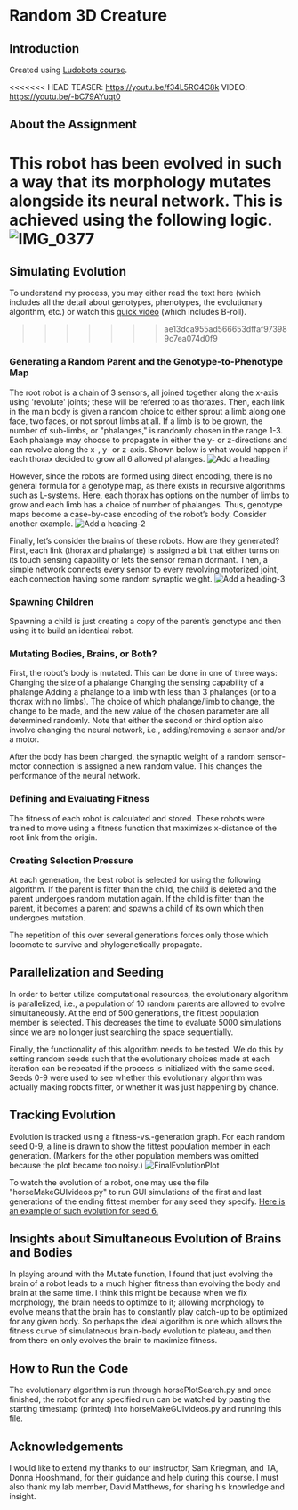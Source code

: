 # Random 3D Creature

## Introduction
Created using [Ludobots course](https://www.reddit.com/r/ludobots/wiki/installation/).

<<<<<<< HEAD
TEASER: https://youtu.be/f34L5RC4C8k
VIDEO: https://youtu.be/-bC79AYuqt0

## About the Assignment
This robot has been evolved in such a way that its morphology mutates alongside its neural network. This is achieved using the following logic.
![IMG_0377](https://user-images.githubusercontent.com/114432525/221763804-8e41a558-64a0-4e05-831e-9af12cc36684.jpg)
=======
## Simulating Evolution
To understand my process, you may either read the text here (which includes all the detail about genotypes, phenotypes, the evolutionary algorithm, etc.) or watch this [quick video](https://youtu.be/-bC79AYuqt0) (which includes B-roll).
>>>>>>> ae13dca955ad566653dffaf973989c7ea074d0f9

### Generating a Random Parent and the Genotype-to-Phenotype Map
The root robot is a chain of 3 sensors, all joined together along the x-axis using 'revolute' joints; these will be referred to as thoraxes. Then, each link in the main body is given a random choice to either sprout a limb along one face, two faces, or not sprout limbs at all. If a limb is to be grown, the number of sub-limbs, or "phalanges," is randomly chosen in the range 1-3. Each phalange may choose to propagate in either the y- or z-directions and can revolve along the x-, y- or z-axis. Shown below is what would happen if each thorax decided to grow all 6 allowed phalanges.
![Add a heading](https://user-images.githubusercontent.com/114432525/225158691-816c48cc-aec3-40d2-94dd-b3f34bdab966.png)

However, since the robots are formed using direct encoding, there is no general formula for a genotype map, as there exists in recursive algorithms such as L-systems. Here, each thorax has options on the number of limbs to grow and each limb has a choice of number of phalanges. Thus, genotype maps become a case-by-case encoding of the robot’s body. Consider another example.
![Add a heading-2](https://user-images.githubusercontent.com/114432525/225158741-a4c94f2d-f81d-4443-b12b-fbbbd7725e90.png)

Finally, let’s consider the brains of these robots. How are they generated? First, each link (thorax and phalange) is assigned a bit that either turns on its touch sensing capability or lets the sensor remain dormant. Then, a simple network connects every sensor to every revolving motorized joint, each connection having some random synaptic weight.
![Add a heading-3](https://user-images.githubusercontent.com/114432525/225158781-e0b9df7f-f25d-4215-ae37-f27a03aa36fb.png)

### Spawning Children
Spawning a child is just creating a copy of the parent’s genotype and then using it to build an identical robot.

### Mutating Bodies, Brains, or Both?
First, the robot’s body is mutated. This can be done in one of three ways:
Changing the size of a phalange
Changing the sensing capability of a phalange
Adding a phalange to a limb with less than 3 phalanges (or to a thorax with no limbs).
The choice of which phalange/limb to change, the change to be made, and the new value of the chosen parameter are all determined randomly. Note that either the second or third option also involve changing the neural network, i.e., adding/removing a sensor and/or a motor.

After the body has been changed, the synaptic weight of a random sensor-motor connection is assigned a new random value. This changes the performance of the neural network.

### Defining and Evaluating Fitness
The fitness of each robot is calculated and stored. These robots were trained to move using a fitness function that maximizes x-distance of the root link from the origin.

### Creating Selection Pressure
At each generation, the best robot is selected for using the following algorithm. If the parent is fitter than the child, the child is deleted and the parent undergoes random mutation again. If the child is fitter than the parent, it becomes a parent and spawns a child of its own which then undergoes mutation.

The repetition of this over several generations forces only those which locomote to survive and phylogenetically propagate.

## Parallelization and Seeding
In order to better utilize computational resources, the evolutionary algorithm is parallelized, i.e., a population of 10 random parents are allowed to evolve simultaneously. At the end of 500 generations, the fittest population member is selected. This decreases the time to evaluate 5000 simulations since we are no longer just searching the space sequentially.

Finally, the functionality of this algorithm needs to be tested. We do this by setting random seeds such that the evolutionary choices made at each iteration can be repeated if the process is initialized with the same seed. Seeds 0-9 were used to see whether this evolutionary algorithm was actually making robots fitter, or whether it was just happening by chance.

## Tracking Evolution
Evolution is tracked using a fitness-vs.-generation graph. For each random seed 0-9, a line is drawn to show the fittest population member in each generation. (Markers for the other population members was omitted because the plot became too noisy.)
![FinalEvolutionPlot](https://user-images.githubusercontent.com/114432525/225159746-c68eaf17-1e53-4dd3-a04a-5dac6ce5589a.png)

To watch the evolution of a robot, one may use the file "horseMakeGUIvideos.py" to run GUI simulations of the first and last generations of the ending fittest member for any seed they specify. [Here is an example of such evolution for seed 6.](https://youtu.be/f34L5RC4C8k)

## Insights about Simultaneous Evolution of Brains and Bodies
In playing around with the Mutate function, I found that just evolving the brain of a robot leads to a much higher fitness than evolving the body and brain at the same time. I think this might be because when we fix morphology, the brain needs to optimize to it; allowing morphology to evolve means that the brain has to constantly play catch-up to be optimized for any given body. So perhaps the ideal algorithm is one which allows the fitness curve of simulatneous brain-body evolution to plateau, and then from there on only evolves the brain to maximize fitness.

## How to Run the Code
The evolutionary algorithm is run through horsePlotSearch.py and once finished, the robot for any specified run can be watched by pasting the starting timestamp (printed) into horseMakeGUIvideos.py and running this file.

## Acknowledgements
I would like to extend my thanks to our instructor, Sam Kriegman, and TA, Donna Hooshmand, for their guidance and help during this course. I must also thank my lab member, David Matthews, for sharing his knowledge and insight.
